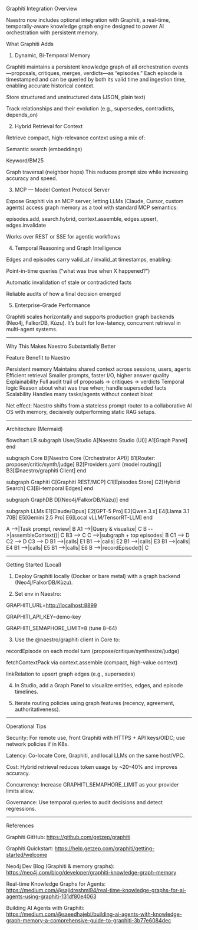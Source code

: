 Graphiti Integration Overview

Naestro now includes optional integration with Graphiti, a real-time, temporally-aware knowledge
graph engine designed to power AI orchestration with persistent memory.

What Graphiti Adds

1. Dynamic, Bi-Temporal Memory

Graphiti maintains a persistent knowledge graph of all orchestration events—proposals, critiques,
merges, verdicts—as “episodes.” Each episode is timestamped and can be queried by both its valid
time and ingestion time, enabling accurate historical context.

Store structured and unstructured data (JSON, plain text)

Track relationships and their evolution (e.g., supersedes, contradicts, depends_on)

2. Hybrid Retrieval for Context

Retrieve compact, high-relevance context using a mix of:

Semantic search (embeddings)

Keyword/BM25

Graph traversal (neighbor hops) This reduces prompt size while increasing accuracy and speed.

3. MCP — Model Context Protocol Server

Expose Graphiti via an MCP server, letting LLMs (Claude, Cursor, custom agents) access graph memory
as a tool with standard MCP semantics:

episodes.add, search.hybrid, context.assemble, edges.upsert, edges.invalidate

Works over REST or SSE for agentic workflows

4. Temporal Reasoning and Graph Intelligence

Edges and episodes carry valid_at / invalid_at timestamps, enabling:

Point-in-time queries (“what was true when X happened?”)

Automatic invalidation of stale or contradicted facts

Reliable audits of how a final decision emerged

5. Enterprise-Grade Performance

Graphiti scales horizontally and supports production graph backends (Neo4j, FalkorDB, Kùzu). It’s
built for low-latency, concurrent retrieval in multi-agent systems.

---

Why This Makes Naestro Substantially Better

Feature Benefit to Naestro

Persistent memory Maintains shared context across sessions, users, agents Efficient retrieval
Smaller prompts, faster I/O, higher answer quality Explainability Full audit trail of proposals →
critiques → verdicts Temporal logic Reason about what was true when; handle superseded facts
Scalability Handles many tasks/agents without context bloat

Net effect: Naestro shifts from a stateless prompt router to a collaborative AI OS with memory,
decisively outperforming static RAG setups.

---

Architecture (Mermaid)

flowchart LR subgraph User/Studio A[Naestro Studio (UI)] A1[Graph Panel] end

subgraph Core B[Naestro Core (Orchestrator API)] B1[Router: proposer/critic/synth/judge]
B2[Providers.yaml (model routing)] B3[@naestro/graphiti Client] end

subgraph Graphiti C[Graphiti REST/MCP] C1[Episodes Store] C2[Hybrid Search] C3[Bi-temporal Edges]
end

subgraph GraphDB D[(Neo4j/FalkorDB/Kùzu)] end

subgraph LLMs E1[Claude/Opus] E2[GPT-5 Pro] E3[Qwen 3.x] E4[Llama 3.1 70B] E5[Gemini 2.5 Pro]
E6[Local vLLM/TensorRT-LLM] end

A -->|Task prompt, review| B A1 -->|Query & visualize| C B -->|assembleContext()| C B3 --> C C
-->|subgraph + top episodes| B C1 --> D C2 --> D C3 --> D B1 -->|calls| E1 B1 -->|calls| E2 B1
-->|calls| E3 B1 -->|calls| E4 B1 -->|calls| E5 B1 -->|calls| E6 B -->|recordEpisode()| C

---

Getting Started (Local)

1. Deploy Graphiti locally (Docker or bare metal) with a graph backend (Neo4j/FalkorDB/Kùzu).

2. Set env in Naestro:

GRAPHITI_URL=<http://localhost:8899>

GRAPHITI_API_KEY=demo-key

GRAPHITI_SEMAPHORE_LIMIT=8 (tune 8–64)

3. Use the @naestro/graphiti client in Core to:

recordEpisode on each model turn (propose/critique/synthesize/judge)

fetchContextPack via context.assemble (compact, high-value context)

linkRelation to upsert graph edges (e.g., supersedes)

4. In Studio, add a Graph Panel to visualize entities, edges, and episode timelines.

5. Iterate routing policies using graph features (recency, agreement, authoritativeness).

---

Operational Tips

Security: For remote use, front Graphiti with HTTPS + API keys/OIDC; use network policies if in K8s.

Latency: Co-locate Core, Graphiti, and local LLMs on the same host/VPC.

Cost: Hybrid retrieval reduces token usage by ~20–40% and improves accuracy.

Concurrency: Increase GRAPHITI_SEMAPHORE_LIMIT as your provider limits allow.

Governance: Use temporal queries to audit decisions and detect regressions.

---

References

Graphiti GitHub: <https://github.com/getzep/graphiti>

Graphiti Quickstart: <https://help.getzep.com/graphiti/getting-started/welcome>

Neo4j Dev Blog (Graphiti & memory graphs):
<https://neo4j.com/blog/developer/graphiti-knowledge-graph-memory>

Real-time Knowledge Graphs for Agents:
<https://medium.com/@sajidreshmi94/real-time-knowledge-graphs-for-ai-agents-using-graphiti-131df80e4063>

Building AI Agents with Graphiti:
<https://medium.com/@saeedhajebi/building-ai-agents-with-knowledge-graph-memory-a-comprehensive-guide-to-graphiti-3b77e6084dec>

